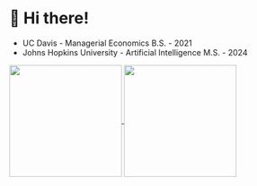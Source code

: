 <!--
**cvaisnor/cvaisnor** is a ✨ _special_ ✨ repository because its `README.md` (this file) appears on your GitHub profile.

Here are some ideas to get you started:

- 🔭 I’m currently working on ...
- 🌱 I’m currently learning ...
- 👯 I’m looking to collaborate on ...
- 🤔 I’m looking for help with ...
- 💬 Ask me about ...
- 📫 How to reach me: ...
- 😄 Pronouns: ...
- ⚡ Fun fact: ...
<a href="#"><img src="https://github-readme-stats.vercel.app/api?username=cvaisnor&show_icons=true&count_private=true&theme=dark" width="430"></a>
-->
# 👋 Hi there!

* UC Davis - Managerial Economics B.S. - 2021
* Johns Hopkins University - Artificial Intelligence M.S. - 2024

<a href="https://github.com/cvaisnor/github-stats-private">
  <img height=200 align="center" src="https://github-stats-private-blue.vercel.app/api?username=cvaisnor&include_all_commits=true&theme=merko&show_icons=true&rank_icon=github&hide=stars" />
</a>
<a href="https://github.com/cvaisnor/github-stats-private">
  <img height=200 align="center" src="https://github-stats-private-blue.vercel.app/api/top-langs/?username=cvaisnor&hide=jupyter%20notebook,cython,HTML,CSS,tex,fortran,typescript,meson,powershell,shell,javascript&exclude_repo=tessella&layout=compact" />
</a>
